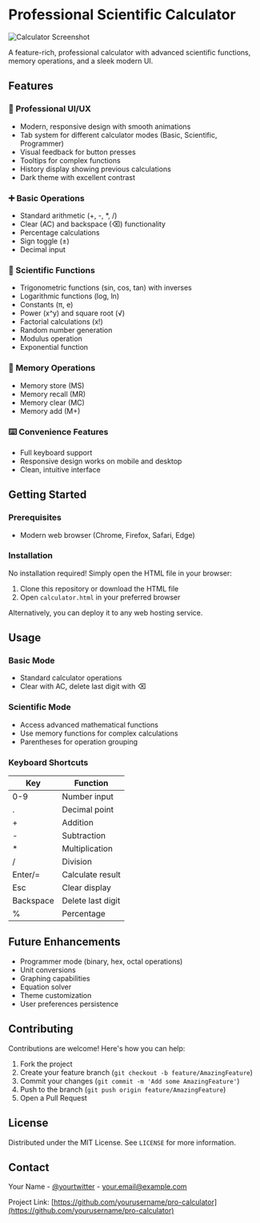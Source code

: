 # Professional Scientific Calculator

![Calculator Screenshot](screenshot.png) <!-- Replace with actual screenshot if available -->

A feature-rich, professional calculator with advanced scientific functions, memory operations, and a sleek modern UI.

## Features

### 🎨 Professional UI/UX
- Modern, responsive design with smooth animations
- Tab system for different calculator modes (Basic, Scientific, Programmer)
- Visual feedback for button presses
- Tooltips for complex functions
- History display showing previous calculations
- Dark theme with excellent contrast

### ➕ Basic Operations
- Standard arithmetic (+, -, *, /)
- Clear (AC) and backspace (⌫) functionality
- Percentage calculations
- Sign toggle (±)
- Decimal input

### 🔬 Scientific Functions
- Trigonometric functions (sin, cos, tan) with inverses
- Logarithmic functions (log, ln)
- Constants (π, e)
- Power (x^y) and square root (√)
- Factorial calculations (x!)
- Random number generation
- Modulus operation
- Exponential function

### 💾 Memory Operations
- Memory store (MS)
- Memory recall (MR)
- Memory clear (MC)
- Memory add (M+)

### ⌨️ Convenience Features
- Full keyboard support
- Responsive design works on mobile and desktop
- Clean, intuitive interface

## Getting Started

### Prerequisites
- Modern web browser (Chrome, Firefox, Safari, Edge)

### Installation
No installation required! Simply open the HTML file in your browser:

1. Clone this repository or download the HTML file
2. Open `calculator.html` in your preferred browser

Alternatively, you can deploy it to any web hosting service.

## Usage

### Basic Mode
- Standard calculator operations
- Clear with AC, delete last digit with ⌫

### Scientific Mode
- Access advanced mathematical functions
- Use memory functions for complex calculations
- Parentheses for operation grouping

### Keyboard Shortcuts
| Key | Function |
|-----|----------|
| 0-9 | Number input |
| .   | Decimal point |
| +   | Addition |
| -   | Subtraction |
| *   | Multiplication |
| /   | Division |
| Enter/= | Calculate result |
| Esc | Clear display |
| Backspace | Delete last digit |
| %   | Percentage |

## Future Enhancements
- Programmer mode (binary, hex, octal operations)
- Unit conversions
- Graphing capabilities
- Equation solver
- Theme customization
- User preferences persistence

## Contributing

Contributions are welcome! Here's how you can help:

1. Fork the project
2. Create your feature branch (`git checkout -b feature/AmazingFeature`)
3. Commit your changes (`git commit -m 'Add some AmazingFeature'`)
4. Push to the branch (`git push origin feature/AmazingFeature`)
5. Open a Pull Request

## License

Distributed under the MIT License. See `LICENSE` for more information.

## Contact

Your Name - [@yourtwitter](https://twitter.com/yourtwitter) - your.email@example.com

Project Link: [https://github.com/yourusername/pro-calculator](https://github.com/yourusername/pro-calculator)